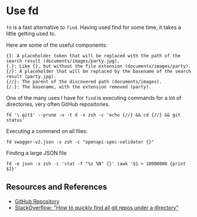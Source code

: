 # Use fd

`fd` is a fast alternative to `find`. Having used find for some time, it takes a little getting used to.

Here are some of the useful components:

```text
{}: A placeholder token that will be replaced with the path of the search result (documents/images/party.jpg).
{.}: Like {}, but without the file extension (documents/images/party).
{/}: A placeholder that will be replaced by the basename of the search result (party.jpg).
{//}: The parent of the discovered path (documents/images).
{/.}: The basename, with the extension removed (party).
```

One of the many uses I have for `find` is executing commands for a lot of directories, very often GitHub repositories.

```shell
fd '\.git$' --prune -u -t d -x zsh -c 'echo {//} && cd {//} && git status'
```

Executing a command on all files:

```shell
fd swagger-v2.json -x zsh -c "openapi-spec-validator {}"
```

Finding a large JSON file

```shell
fd -e json -x zsh -c 'stat -f "%z %N" {}' |awk '$1 > 10000000 {print $2}'
```

## Resources and References

- [GitHub Repository](https://github.com/sharkdp/fd)
- [StackOverflow: "How to quickly find all git repos under a directory"](https://stackoverflow.com/questions/11981716/how-to-quickly-find-all-git-repos-under-a-directory)
